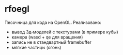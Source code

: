 # rfoegl
Песочница для кода на OpenGL.
Реализовано:
- вывод 3д-моделей с текстурами (в примере кубы)
- камера (wasd + qe для вращения)
- запись не в стандвартный framebuffer
- мягкие частицы (огонь)
